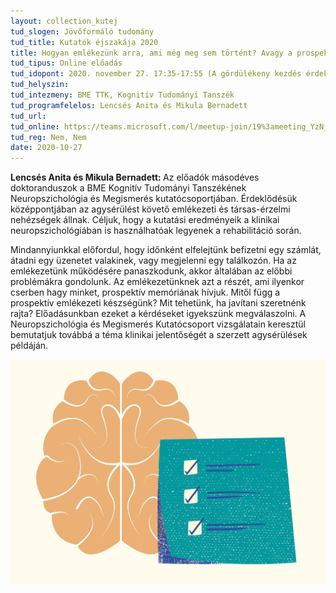 ```yaml
---
layout: collection_kutej
tud_slogen: Jövőformáló tudomány
tud_title: Kutatók éjszakája 2020
title: Hogyan emlékezünk arra, ami még meg sem történt? Avagy a prospektív memória rejtelmei
tud_tipus: Online előadás
tud_idopont: 2020. november 27. 17:35-17:55 (A gördülékeny kezdés érdekében már 17:15-től lehet csatlakozni az eseményhez.)
tud_helyszin:
tud_intezmeny: BME TTK, Kognitív Tudományi Tanszék 
tud_programfelelos: Lencsés Anita és Mikula Bernadett
tud_url:
tud_online: https://teams.microsoft.com/l/meetup-join/19%3ameeting_YzNjY2RjNTUtMmIxOS00MjIxLWEyODktOGY5NDlhMGQ1YjY5%40thread.v2/0?context=%7b%22Tid%22%3a%226a3548ab-7570-4271-91a8-58da00697029%22%2c%22Oid%22%3a%225e1b8b85-31ec-4bf8-a6b9-2a98d348d0a2%22%2c%22IsBroadcastMeeting%22%3atrue%7d
tud_reg: Nem, Nem
date: 2020-10-27
---
```

<b>Lencsés Anita és Mikula Bernadett: </b>Az előadók másodéves doktoranduszok a BME Kognitív Tudományi Tanszékének Neuropszichológia és Megismerés kutatócsoportjában. Érdeklődésük középpontjában az agysérülést követő emlékezeti és társas-érzelmi nehézségek állnak. Céljuk, hogy a kutatási eredményeik a klinikai neuropszichológiában is használhatóak legyenek a rehabilitáció során.

Mindannyiunkkal előfordul, hogy időnként elfelejtünk befizetni egy számlát, átadni egy üzenetet valakinek, vagy megjelenni egy találkozón. Ha az emlékezetünk működésére panaszkodunk, akkor általában az előbbi problémákra gondolunk. Az emlékezetünknek azt a részét, ami ilyenkor cserben hagy minket, prospektív memóriának hívjuk. Mitől függ a prospektív emlékezeti készségünk? Mit tehetünk, ha javítani szeretnénk rajta? Előadásunkban ezeket a kérdéseket igyekszünk megválaszolni. A Neuropszichológia és Megismerés Kutatócsoport vizsgálatain keresztül bemutatjuk továbbá a téma klinikai jelentőségét a szerzett agysérülések példáján.

<img src="images/hogyan-emlekezunk-arra-ami-meg-meg-sem-tortent.png" max-width="500" class="center"> 


